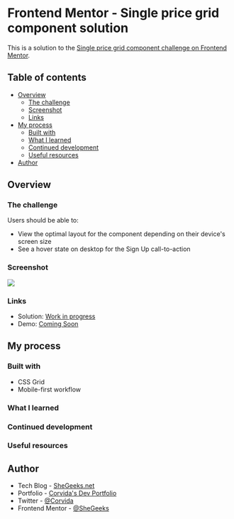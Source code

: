 # Frontend Mentor - Single price grid component solution

This is a solution to the [Single price grid component challenge on Frontend Mentor](https://www.frontendmentor.io/challenges/single-price-grid-component-5ce41129d0ff452fec5abbbc).

## Table of contents

- [Overview](#overview)
  - [The challenge](#the-challenge)
  - [Screenshot](#screenshot)
  - [Links](#links)
- [My process](#my-process)
  - [Built with](#built-with)
  - [What I learned](#what-i-learned)
  - [Continued development](#continued-development)
  - [Useful resources](#useful-resources)
- [Author](#author)

## Overview

### The challenge

Users should be able to:

- View the optimal layout for the component depending on their device's screen size
- See a hover state on desktop for the Sign Up call-to-action

### Screenshot

![](#)

### Links

- Solution: [Work in progress](https://github.com/SheGeeks/Frontend-Mentor-Projects/tree/Frontend-Mentor-Projects/single-price-grid-component)
- Demo: [Coming Soon](#)

## My process

### Built with

- CSS Grid
- Mobile-first workflow

### What I learned

### Continued development

### Useful resources

## Author

- Tech Blog - [SheGeeks.net](https://shegeeks.net)
- Portfolio - [Corvida's Dev Portfolio](https://corvida.netlify.app/)
- Twitter - [@Corvida](https://www.twitter.com/corvida)
- Frontend Mentor - [@SheGeeks](https://www.frontendmentor.io/profile/shegeeks)
